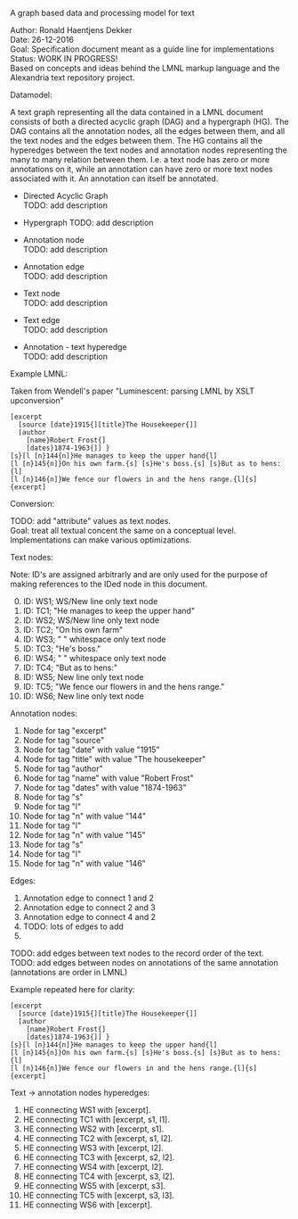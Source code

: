 A graph based data and processing model for text

Author: Ronald Haentjens Dekker  
Date: 26-12-2016  
Goal: Specification document meant as a guide line for implementations  
Status: WORK IN PROGRESS!   
Based on concepts and ideas behind the LMNL markup language and the Alexandria text repository project.

Datamodel:  

A text graph representing all the data contained in a LMNL document consists of both a directed acyclic graph (DAG) and a hypergraph (HG).
The DAG contains all the annotation nodes, all the edges between them, and all the text nodes and the edges between them.
The HG contains all the hyperedges between the text nodes and annotation nodes representing the many to many relation between them.
I.e. a text node has zero or more annotations on it, while an annotation can have zero or more text nodes associated with it.
An annotation can itself be annotated.

* Directed Acyclic Graph  
 TODO: add description

* Hypergraph
 TODO: add description  
 
* Annotation node   
 TODO: add description
* Annotation edge  
 TODO: add description  
* Text node  
 TODO: add description 
* Text edge  
 TODO: add description
* Annotation - text hyperedge  
 TODO: add description

Example LMNL:  

Taken from Wendell's paper "Luminescent: parsing LMNL by XSLT upconversion"

```
[excerpt
  [source [date}1915{][title}The Housekeeper{]]
  [author
    [name}Robert Frost{]
    [dates}1874-1963{]] }
[s}[l [n}144{n]}He manages to keep the upper hand{l]
[l [n}145{n]}On his own farm.{s] [s}He's boss.{s] [s}But as to hens:{l]
[l [n}146{n]}We fence our flowers in and the hens range.{l]{s]
{excerpt]
```

Conversion:  

TODO: add "attribute" values as text nodes.  
Goal: treat all textual concent the same on a conceptual level. Implementations can make various optimizations.

 
Text nodes:  

Note: ID's are assigned arbitrarly and are only used for the purpose of making references to the IDed node in this document.  

0. ID: WS1; WS/New line only text node
1. ID: TC1; "He manages to keep the upper hand"
2. ID: WS2; WS/New line only text node
2. ID: TC2; "On his own farm"
3. ID: WS3; " " whitespace only text node
4. ID: TC3; "He's boss."
5. ID: WS4; " " whitespace only text node
6. ID: TC4; "But as to hens:" 
7. ID: WS5; New line only text node
7. ID: TC5; "We fence our flowers in and the hens range."
8. ID: WS6; New line only text node


Annotation nodes:

1. Node for tag "excerpt"
2. Node for tag "source"
3. Node for tag "date" with value "1915"
4. Node for tag "title" with value "The housekeeper"
5. Node for tag "author"
6. Node for tag "name" with value "Robert Frost"
7. Node for tag "dates" with value "1874-1963"
8. Node for tag "s"
9. Node for tag "l"
10. Node for tag "n" with value "144"
11. Node for tag "l"
1. Node for tag "n" with value "145"
2. Node for tag "s"
12. Node for tag "l"
13. Node for tag "n" with value "146"


  
Edges:   

1. Annotation edge to connect 1 and 2
2. Annotation edge to connect 2 and 3
3. Annotation edge to connect 4 and 2
4. TODO: lots of edges to add
6. 

TODO: add edges between text nodes to the record order of the text.
TODO: add edges between nodes on annotations of the same annotation (annotations are order in LMNL)


Example repeated here for clarity:

```
[excerpt
  [source [date}1915{][title}The Housekeeper{]]
  [author
    [name}Robert Frost{]
    [dates}1874-1963{]] }
[s}[l [n}144{n]}He manages to keep the upper hand{l]
[l [n}145{n]}On his own farm.{s] [s}He's boss.{s] [s}But as to hens:{l]
[l [n}146{n]}We fence our flowers in and the hens range.{l]{s]
{excerpt]
```

Text -> annotation nodes hyperedges:

1. HE connecting WS1 with [excerpt].
2. HE connecting TC1 with [excerpt, s1, l1].
1. HE connecting WS2 with [excerpt, s1].
2. HE connecting TC2 with [excerpt, s1, l2].
3. HE connecting WS3 with [excerpt, l2].
3. HE connecting TC3 with [excerpt, s2, l2].
4. HE connecting WS4 with [excerpt, l2].
4. HE connecting TC4 with [excerpt, s3, l2].
4. HE connecting WS5 with [excerpt, s3].
5. HE connecting TC5 with [excerpt, s3, l3].
6. HE connecting WS6 with [excerpt].
 


